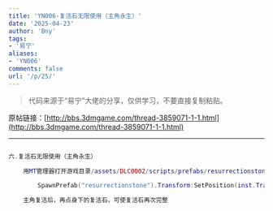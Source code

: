 ```yaml
---
title: 'YN006-复活石无限使用（主角永生）'
date: '2025-04-23'
author: 'Bny'
tags:
- '易宁'
aliases:
- 'YN006'
comments: false
url: '/p/25/'
---
```


> 代码来源于“易宁”大佬的分享，仅供学习，不要直接复制粘贴。

原帖链接：[http://bbs.3dmgame.com/thread-3859071-1-1.html](http://bbs.3dmgame.com/thread-3859071-1-1.html)

---

```lua  

六.复活石无限使用（主角永生）

	用MT管理器打开游戏目录/assets/DLC0002/scripts/prefabs/resurrectionstone.lua文件，在inst:Remove()的下一行插入以下内容：

		SpawnPrefab("resurrectionstone").Transform:SetPosition(inst.Transform:GetWorldPosition())

	主角复活后，再点身下的复活石，可使复活石再次完整

```  

